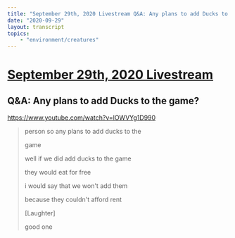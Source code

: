 ```yaml
---
title: "September 29th, 2020 Livestream Q&A: Any plans to add Ducks to the game?"
date: "2020-09-29"
layout: transcript
topics:
    - "environment/creatures"
---
```

# [September 29th, 2020 Livestream](../2020-09-29.md)
## Q&A: Any plans to add Ducks to the game?
https://www.youtube.com/watch?v=lOWVYg1D990
> person so any plans to add ducks to the
> 
> game
> 
> well if we did add ducks to the game
> 
> they would eat for free
> 
> i would say that we won't add them
> 
> because they couldn't afford rent
> 
> [Laughter]
> 
> good one
> 
